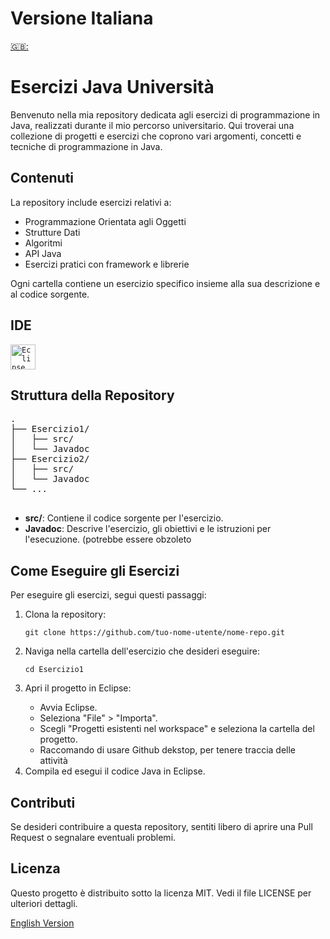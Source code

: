    <h1 id="italianVersion">Versione Italiana</h1>
   <p>
       <a href="./README_English.md">
          🇬🇧:
       </a>
   </p>
    <h1>Esercizi Java Università</h1>
    <p>Benvenuto nella mia repository dedicata agli esercizi di programmazione in Java, realizzati durante il mio percorso universitario. Qui troverai una collezione di progetti e esercizi che coprono vari argomenti, concetti e tecniche di programmazione in Java.</p>
    <h2>Contenuti</h2>
    <p>La repository include esercizi relativi a:</p>
    <ul>
        <li>Programmazione Orientata agli Oggetti</li>
        <li>Strutture Dati</li>
        <li>Algoritmi</li>
        <li>API Java</li>
        <li>Esercizi pratici con framework e librerie</li>
    </ul>
    <p>Ogni cartella contiene un esercizio specifico insieme alla sua descrizione e al codice sorgente.</p>
    <h2>IDE</h2>
    <code><img alt="Eclipse" width="40px" src="https://cdn.freebiesupply.com/logos/large/2x/eclipse-11-logo-png-transparent.png"/></code>
    <h2>Struttura della Repository</h2>
    <pre>.
├── Esercizio1/
│   ├── src/
│   └── Javadoc
├── Esercizio2/
│   ├── src/
│   └── Javadoc
└── ...
    </pre>
    <ul>
        <li><strong>src/</strong>: Contiene il codice sorgente per l'esercizio.</li>
        <li><strong>Javadoc</strong>: Descrive l'esercizio, gli obiettivi e le istruzioni per l'esecuzione. (potrebbe essere obzoleto</li>
    </ul>
    <h2>Come Eseguire gli Esercizi</h2>
    <p>Per eseguire gli esercizi, segui questi passaggi:</p>
    <ol>
        <li>Clona la repository:</li>
        <pre><code>git clone https://github.com/tuo-nome-utente/nome-repo.git</code></pre>
        <li>Naviga nella cartella dell'esercizio che desideri eseguire:</li>
        <pre><code>cd Esercizio1</code></pre>
        <li>Apri il progetto in Eclipse:</li>
        <ul>
            <li>Avvia Eclipse.</li>
            <li>Seleziona "File" &gt; "Importa".</li>
            <li>Scegli "Progetti esistenti nel workspace" e seleziona la cartella del progetto.</li>
            <li>Raccomando di usare Github dekstop, per tenere traccia delle attività</li>
        </ul>
        <li>Compila ed esegui il codice Java in Eclipse.</li>
    </ol>
    <h2>Contributi</h2>
    <p>Se desideri contribuire a questa repository, sentiti libero di aprire una Pull Request o segnalare eventuali problemi.</p>
    <h2>Licenza</h2>
    <p>Questo progetto è distribuito sotto la licenza MIT. Vedi il file LICENSE per ulteriori dettagli.</p>
    <p><a href="./README_English.md">English Version</a></p>
